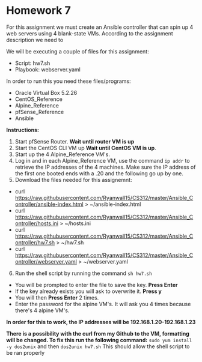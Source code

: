 # Homework 7
For this assignment we must create an Ansible controller that can spin up 4 web servers using 4 blank-state VMs. According to the assignment description we need to  

We will be executing a couple of files for this assignment:
* Script: hw7.sh
* Playbook: webserver.yaml

In order to run this you need these files/programs:
* Oracle Virtual Box 5.2.26
* CentOS_Reference
* Alpine_Reference
* pfSense_Reference
* Ansible

**Instructions:** 
1. Start pfSense Router. **Wait until router VM is up**
2. Start the CentOS CLI VM up  **Wait until CentOS VM is up**. 
3. Start up the 4 Alpine_Reference VM's.
4. Log in and in each Alpine_Reference VM, use the command ``` ip addr ``` to retrieve the IP addresses of the 4 machines. Make sure the IP address of the first one booted ends with a .20 and the following go up by one.
5. Download the files needed for this assignemnt:
* curl https://raw.githubusercontent.com/Ryanwall15/CS312/master/Ansible_Controller/ansible-index.html > ~/ansible-index.html
* curl https://raw.githubusercontent.com/Ryanwall15/CS312/master/Ansible_Controller/hosts.ini > ~/hosts.ini
* curl https://raw.githubusercontent.com/Ryanwall15/CS312/master/Ansible_Controller/hw7.sh > ~/hw7.sh
* curl https://raw.githubusercontent.com/Ryanwall15/CS312/master/Ansible_Controller/webserver.yaml > ~/webserver.yaml
6. Run the shell script by running the command ``` sh hw7.sh ```
* You will be prompted to enter the file to save the key. **Press Enter**
* If the key already exists you will ask to overwrite it. **Press y**
* You will then **Press Enter** 2 times.
* Enter the password for the alpine VM's. It will ask you 4 times because there's 4 alpine VM's.

**In order for this to work, the IP addresses will be 192.168.1.20-192.168.1.23** 

**There is a possibility with the curl from my Github to the VM, formatting will be changed. To fix this run the following command:**
``` sudo yum install -y dos2unix ``` and then 
``` dos2unix hw7.sh ```
This should allow the shell script to be ran properly 
